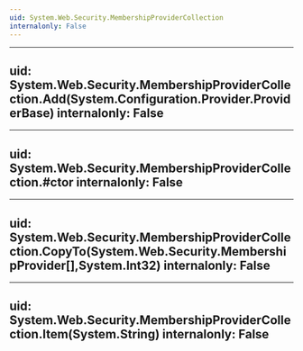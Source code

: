 ```yaml
---
uid: System.Web.Security.MembershipProviderCollection
internalonly: False
---
```


---
uid: System.Web.Security.MembershipProviderCollection.Add(System.Configuration.Provider.ProviderBase)
internalonly: False
---

---
uid: System.Web.Security.MembershipProviderCollection.#ctor
internalonly: False
---

---
uid: System.Web.Security.MembershipProviderCollection.CopyTo(System.Web.Security.MembershipProvider[],System.Int32)
internalonly: False
---

---
uid: System.Web.Security.MembershipProviderCollection.Item(System.String)
internalonly: False
---
